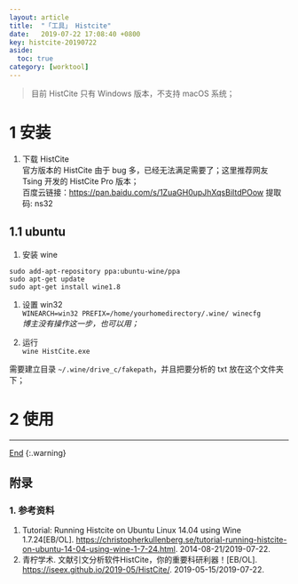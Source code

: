 ```yaml
---
layout: article
title:  "「工具」 Histcite"
date:   2019-07-22 17:08:40 +0800
key: histcite-20190722
aside:
  toc: true
category: [worktool]
---
```

<span id='head'></span>  
>目前 HistCite 只有 Windows 版本，不支持 macOS 系统；   

<!--more-->


# 1 安装
1. 下载 HistCite   
官方版本的 HistCite 由于 bug 多，已经无法满足需要了；这里推荐网友 Tsing 开发的 HistCite Pro 版本；   
百度云链接：<https://pan.baidu.com/s/1ZuaGH0upJhXqsBiItdPOow> 提取码: ns32     

## 1.1 ubuntu

1. 安装 wine    
```shell
sudo add-apt-repository ppa:ubuntu-wine/ppa
sudo apt-get update
sudo apt-get install wine1.8
```

1. 设置 win32   
```WINEARCH=win32 PREFIX=/home/yourhomedirectory/.wine/ winecfg```   
*博主没有操作这一步，也可以用；*    

1. 运行   
`wine HistCite.exe`   

需要建立目录 `~/.wine/drive_c/fakepath`，并且把要分析的 txt 放在这个文件夹下；   


# 2 使用


-------------------  
[End](#head)
{:.warning}  

## 附录
### 1. 参考资料
1. Tutorial: Running Histcite on Ubuntu Linux 14.04 using Wine 1.7.24[EB/OL]. <https://christopherkullenberg.se/tutorial-running-histcite-on-ubuntu-14-04-using-wine-1-7-24.html>. 2014-08-21/2019-07-22.      
1. 青柠学术. 文献引文分析软件HistCite，你的重要科研利器！[EB/OL]. <https://iseex.github.io/2019-05/HistCite/>. 2019-05-15/2019-07-22.   
